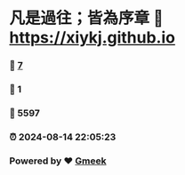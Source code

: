 # 凡是過往；皆為序章 :link: https://xiykj.github.io 
### :page_facing_up: [7](https://xiykj.github.io/tag.html) 
### :speech_balloon: 1 
### :hibiscus: 5597 
### :alarm_clock: 2024-08-14 22:05:23 
### Powered by :heart: [Gmeek](https://github.com/Meekdai/Gmeek)
